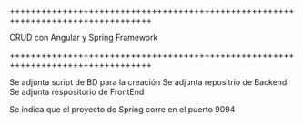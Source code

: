 +++++++++++++++++++++++++++++++++++++++++++++++++++++++++++++++++++++++++++++++++

CRUD con Angular y Spring Framework

+++++++++++++++++++++++++++++++++++++++++++++++++++++++++++++++++++++++++++++++++

Se adjunta script de BD para la creación
Se adjunta repositrio de Backend
Se adjunta respositorio de FrontEnd

Se indica que el proyecto de Spring corre en el puerto 9094
